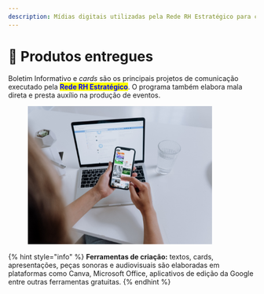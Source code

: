 ```yaml
---
description: Mídias digitais utilizadas pela Rede RH Estratégico para comunicação
---
```


# 🚀 Produtos entregues

Boletim Informativo e _cards_ são os principais projetos de comunicação executado pela <mark style="color:blue;">**Rede RH Estratégico**</mark>. O programa também elabora mala direta e presta auxílio na produção de eventos.

<figure><img src="../../.gitbook/assets/ilustrações.png" alt="" width="375"><figcaption></figcaption></figure>

{% hint style="info" %}
**Ferramentas de criação:** textos, cards, apresentações, peças sonoras e audiovisuais são elaboradas em plataformas como Canva, Microsoft Office, aplicativos de edição da Google entre outras ferramentas gratuitas.
{% endhint %}
